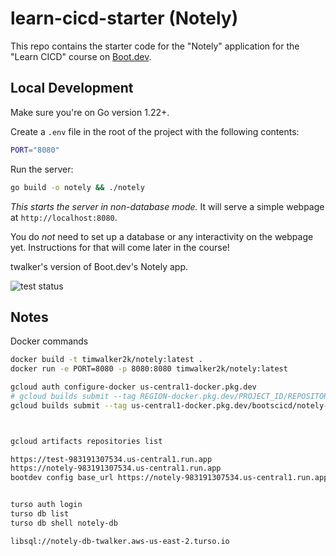 # learn-cicd-starter (Notely)

This repo contains the starter code for the "Notely" application for the "Learn CICD" course on [Boot.dev](https://boot.dev).

## Local Development

Make sure you're on Go version 1.22+.

Create a `.env` file in the root of the project with the following contents:

```bash
PORT="8080"
```

Run the server:

```bash
go build -o notely && ./notely
```

_This starts the server in non-database mode._ It will serve a simple webpage at `http://localhost:8080`.

You do _not_ need to set up a database or any interactivity on the webpage yet. Instructions for that will come later in the course!

twalker's version of Boot.dev's Notely app.

![test status](https://github.com/twalker/learn-cicd-starter/actions/workflows/ci.yml/badge.svg)

## Notes

Docker commands

```bash
docker build -t timwalker2k/notely:latest .
docker run -e PORT=8080 -p 8080:8080 timwalker2k/notely:latest
```

```bash
gcloud auth configure-docker us-central1-docker.pkg.dev
# gcloud builds submit --tag REGION-docker.pkg.dev/PROJECT_ID/REPOSITORY/IMAGE:TAG .
gcloud builds submit --tag us-central1-docker.pkg.dev/bootscicd/notely-ar-repo/notely:latest .



gcloud artifacts repositories list
```

```bash
https://test-983191307534.us-central1.run.app
https://notely-983191307534.us-central1.run.app
bootdev config base_url https://notely-983191307534.us-central1.run.app


turso auth login
turso db list
turso db shell notely-db

libsql://notely-db-twalker.aws-us-east-2.turso.io
```
